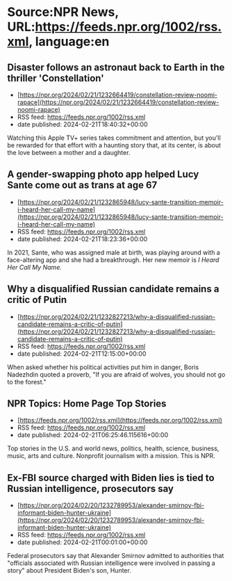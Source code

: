 # Source:NPR News, URL:https://feeds.npr.org/1002/rss.xml, language:en

## Disaster follows an astronaut back to Earth in the thriller 'Constellation'
 - [https://npr.org/2024/02/21/1232664419/constellation-review-noomi-rapace](https://npr.org/2024/02/21/1232664419/constellation-review-noomi-rapace)
 - RSS feed: https://feeds.npr.org/1002/rss.xml
 - date published: 2024-02-21T18:40:32+00:00

Watching this Apple TV+ series takes commitment and attention, but you'll be rewarded for that effort with a haunting story that, at its center, is about the love between a mother and a daughter.

## A gender-swapping photo app helped Lucy Sante come out as trans at age 67
 - [https://npr.org/2024/02/21/1232865948/lucy-sante-transition-memoir-i-heard-her-call-my-name](https://npr.org/2024/02/21/1232865948/lucy-sante-transition-memoir-i-heard-her-call-my-name)
 - RSS feed: https://feeds.npr.org/1002/rss.xml
 - date published: 2024-02-21T18:23:36+00:00

In 2021, Sante, who was assigned male at birth, was playing around with a face-altering app and she had a breakthrough. Her new memoir is <em>I Heard Her Call My Name.</em>

## Why a disqualified Russian candidate remains a critic of Putin
 - [https://npr.org/2024/02/21/1232827213/why-a-disqualified-russian-candidate-remains-a-critic-of-putin](https://npr.org/2024/02/21/1232827213/why-a-disqualified-russian-candidate-remains-a-critic-of-putin)
 - RSS feed: https://feeds.npr.org/1002/rss.xml
 - date published: 2024-02-21T12:15:00+00:00

When asked whether his political activities put him in danger, Boris Nadezhdin quoted a proverb, "If you are afraid of wolves, you should not go to the forest."

## NPR Topics: Home Page Top Stories
 - [https://feeds.npr.org/1002/rss.xml](https://feeds.npr.org/1002/rss.xml)
 - RSS feed: https://feeds.npr.org/1002/rss.xml
 - date published: 2024-02-21T06:25:46.115616+00:00

Top stories in the U.S. and world news, politics, health, science, business, music, arts and culture. Nonprofit journalism with a mission. This is NPR.

## Ex-FBI source charged with Biden lies is tied to Russian intelligence, prosecutors say
 - [https://npr.org/2024/02/20/1232789953/alexander-smirnov-fbi-informant-biden-hunter-ukraine](https://npr.org/2024/02/20/1232789953/alexander-smirnov-fbi-informant-biden-hunter-ukraine)
 - RSS feed: https://feeds.npr.org/1002/rss.xml
 - date published: 2024-02-21T00:01:00+00:00

Federal prosecutors say that Alexander Smirnov admitted to authorities that "officials associated with Russian intelligence were involved in passing a story" about President Biden's son, Hunter.

